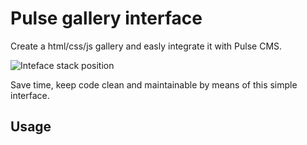 # Pulse gallery interface
Create a html/css/js gallery and easly integrate it with Pulse CMS.

![Inteface stack position](http://tarqez.github.io/pulsecms-gallery-interface/pgi.jpg)

Save time, keep code clean and maintainable by means of this simple interface.

## Usage

